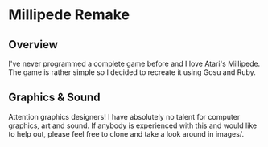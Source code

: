 Millipede Remake
================

Overview
--------

I've never programmed a complete game before and I love Atari's Millipede.  The game is rather simple so I decided to recreate it using Gosu and Ruby.

Graphics & Sound
----------------

Attention graphics designers!  I have absolutely no talent for computer graphics, art and sound.  If anybody is experienced with this and would like to help out, please feel free to clone and take a look around in images/.  
